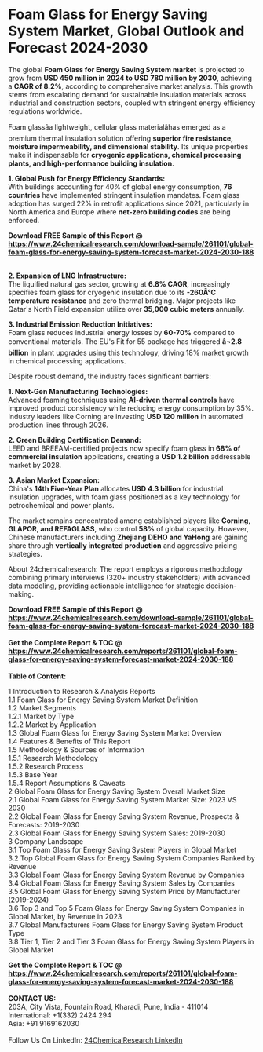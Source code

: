 <h1>Foam Glass for Energy Saving System Market, Global Outlook and Forecast 2024-2030</h1><p>The global <strong>Foam Glass for Energy Saving System market</strong> is projected to grow from <strong>USD 450 million in 2024 to USD 780 million by 2030</strong>, achieving a <strong>CAGR of 8.2%</strong>, according to comprehensive market analysis. This growth stems from escalating demand for sustainable insulation materials across industrial and construction sectors, coupled with stringent energy efficiency regulations worldwide.</p><p>Foam glassâa lightweight, cellular glass materialâhas emerged as a premium thermal insulation solution offering <strong>superior fire resistance, moisture impermeability, and dimensional stability</strong>. Its unique properties make it indispensable for <strong>cryogenic applications, chemical processing plants, and high-performance building insulation</strong>.</p><p><strong>1. Global Push for Energy Efficiency Standards:</strong><br>
With buildings accounting for 40% of global energy consumption, <strong>76 countries</strong> have implemented stringent insulation mandates. Foam glass adoption has surged 22% in retrofit applications since 2021, particularly in North America and Europe where <strong>net-zero building codes</strong> are being enforced.</p><div><b>Download FREE Sample of this Report @ 
            <a href="https://www.24chemicalresearch.com/download-sample/261101/global-foam-glass-for-energy-saving-system-forecast-market-2024-2030-188">
            https://www.24chemicalresearch.com/download-sample/261101/global-foam-glass-for-energy-saving-system-forecast-market-2024-2030-188</a></b></div><br><p><strong>2. Expansion of LNG Infrastructure:</strong><br>
The liquified natural gas sector, growing at <strong>6.8% CAGR</strong>, increasingly specifies foam glass for cryogenic insulation due to its <strong>-260Â°C temperature resistance</strong> and zero thermal bridging. Major projects like Qatar's North Field expansion utilize over <strong>35,000 cubic meters</strong> annually.</p><p><strong>3. Industrial Emission Reduction Initiatives:</strong><br>
Foam glass reduces industrial energy losses by <strong>60-70%</strong> compared to conventional materials. The EU's Fit for 55 package has triggered <strong>â¬2.8 billion</strong> in plant upgrades using this technology, driving 18% market growth in chemical processing applications.</p><p>Despite robust demand, the industry faces significant barriers:</p><p><strong>1. Next-Gen Manufacturing Technologies:</strong><br>
Advanced foaming techniques using <strong>AI-driven thermal controls</strong> have improved product consistency while reducing energy consumption by 35%. Industry leaders like Corning are investing <strong>USD 120 million</strong> in automated production lines through 2026.</p><p><strong>2. Green Building Certification Demand:</strong><br>
LEED and BREEAM-certified projects now specify foam glass in <strong>68% of commercial insulation</strong> applications, creating a <strong>USD 1.2 billion</strong> addressable market by 2028.</p><p><strong>3. Asian Market Expansion:</strong><br>
China's <strong>14th Five-Year Plan</strong> allocates <strong>USD 4.3 billion</strong> for industrial insulation upgrades, with foam glass positioned as a key technology for petrochemical and power plants.</p><p>The market remains concentrated among established players like <strong>Corning, GLAPOR, and REFAGLASS</strong>, who control <strong>58%</strong> of global capacity. However, Chinese manufacturers including <strong>Zhejiang DEHO and YaHong</strong> are gaining share through <strong>vertically integrated production</strong> and aggressive pricing strategies.</p><p>About 24chemicalresearch: The report employs a rigorous methodology combining primary interviews (320+ industry stakeholders) with advanced data modeling, providing actionable intelligence for strategic decision-making.</p><div><b>Download FREE Sample of this Report @ 
            <a href="https://www.24chemicalresearch.com/download-sample/261101/global-foam-glass-for-energy-saving-system-forecast-market-2024-2030-188">
            https://www.24chemicalresearch.com/download-sample/261101/global-foam-glass-for-energy-saving-system-forecast-market-2024-2030-188</a></b></div><br><div><b>Get the Complete Report & TOC @ 
            <a href="https://www.24chemicalresearch.com/reports/261101/global-foam-glass-for-energy-saving-system-forecast-market-2024-2030-188">
            https://www.24chemicalresearch.com/reports/261101/global-foam-glass-for-energy-saving-system-forecast-market-2024-2030-188</a></b></div><br>
            <b>Table of Content:</b><p>1 Introduction to Research & Analysis Reports<br />
    1.1 Foam Glass for Energy Saving System Market Definition<br />
    1.2 Market Segments<br />
        1.2.1 Market by Type<br />
        1.2.2 Market by Application<br />
    1.3 Global Foam Glass for Energy Saving System Market Overview<br />
    1.4 Features & Benefits of This Report<br />
    1.5 Methodology & Sources of Information<br />
        1.5.1 Research Methodology<br />
        1.5.2 Research Process<br />
        1.5.3 Base Year<br />
        1.5.4 Report Assumptions & Caveats<br />
2 Global Foam Glass for Energy Saving System Overall Market Size<br />
    2.1 Global Foam Glass for Energy Saving System Market Size: 2023 VS 2030<br />
    2.2 Global Foam Glass for Energy Saving System Revenue, Prospects & Forecasts: 2019-2030<br />
    2.3 Global Foam Glass for Energy Saving System Sales: 2019-2030<br />
3 Company Landscape<br />
    3.1 Top Foam Glass for Energy Saving System Players in Global Market<br />
    3.2 Top Global Foam Glass for Energy Saving System Companies Ranked by Revenue<br />
    3.3 Global Foam Glass for Energy Saving System Revenue by Companies<br />
    3.4 Global Foam Glass for Energy Saving System Sales by Companies<br />
    3.5 Global Foam Glass for Energy Saving System Price by Manufacturer (2019-2024)<br />
    3.6 Top 3 and Top 5 Foam Glass for Energy Saving System Companies in Global Market, by Revenue in 2023<br />
    3.7 Global Manufacturers Foam Glass for Energy Saving System Product Type<br />
    3.8 Tier 1, Tier 2 and Tier 3 Foam Glass for Energy Saving System Players in Global Market<br />
    </p><div><b>Get the Complete Report & TOC @ 
            <a href="https://www.24chemicalresearch.com/reports/261101/global-foam-glass-for-energy-saving-system-forecast-market-2024-2030-188">
            https://www.24chemicalresearch.com/reports/261101/global-foam-glass-for-energy-saving-system-forecast-market-2024-2030-188</a></b></div><br><b>CONTACT US:</b><br>
            203A, City Vista, Fountain Road, Kharadi, Pune, India - 411014<br>
            International: +1(332) 2424 294<br>
            Asia: +91 9169162030 <br><br>
            Follow Us On LinkedIn: <a href="https://www.linkedin.com/company/24chemicalresearch/">24ChemicalResearch LinkedIn</a>